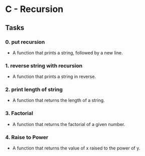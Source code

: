 # **C - Recursion**

## **Tasks**

### 0. put recursion
- A function that prints a string, followed by a new line.

### 1. reverse string with recursion
- A function that prints a string in reverse.

### 2. print length of string
- A function that returns the length of a string.

### 3. Factorial
- A function that returns the factorial of a given number.

### 4. Raise to Power
- A function that returns the value of x raised to the power of y.
